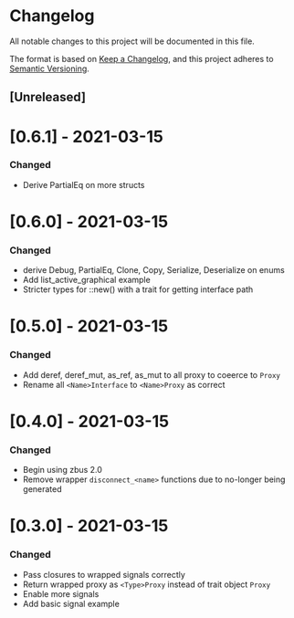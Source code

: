 # Changelog
All notable changes to this project will be documented in this file.

The format is based on [Keep a Changelog](https://keepachangelog.com/en/1.0.0/),
and this project adheres to [Semantic Versioning](https://semver.org/spec/v2.0.0.html).

## [Unreleased]
# [0.6.1] - 2021-03-15
### Changed
- Derive PartialEq on more structs

# [0.6.0] - 2021-03-15
### Changed
- derive Debug, PartialEq, Clone, Copy, Serialize, Deserialize on enums
- Add list_active_graphical example
- Stricter types for <Proxy>::new() with a trait for getting interface path

# [0.5.0] - 2021-03-15
### Changed
- Add deref, deref_mut, as_ref, as_mut to all proxy to coeerce to `Proxy`
- Rename all `<Name>Interface` to `<Name>Proxy` as correct

# [0.4.0] - 2021-03-15
### Changed
- Begin using zbus 2.0
- Remove wrapper `disconnect_<name>` functions due to no-longer being generated

# [0.3.0] - 2021-03-15
### Changed
- Pass closures to wrapped signals correctly
- Return wrapped proxy as `<Type>Proxy` instead of trait object `Proxy`
- Enable more signals
- Add basic signal example